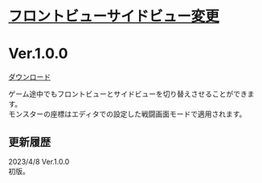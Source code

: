 # [フロントビューサイドビュー変更](https://raw.githubusercontent.com/nuun888/MZ/master/NUUN_ChangeBattleMode.js)
# Ver.1.0.0
[ダウンロード](https://raw.githubusercontent.com/nuun888/MZ/master/NUUN_ChangeBattleMode.js)  

ゲーム途中でもフロントビューとサイドビューを切り替えさせることができます。  
モンスターの座標はエディタでの設定した戦闘画面モードで適用されます。  

## 更新履歴
2023/4/8 Ver.1.0.0  
初版。  
